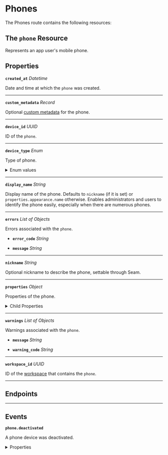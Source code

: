 # Phones

The Phones route contains the following resources:

## The `phone` Resource

Represents an app user's mobile phone.

## Properties

**`created_at`** *Datetime*

Date and time at which the `phone` was created.


---
**`custom_metadata`** *Record*

Optional [custom metadata](../../core-concepts/devices/adding-custom-metadata-to-a-device.md) for the phone.


---
**`device_id`** *UUID*

ID of the `phone`.


---
**`device_type`** *Enum*

Type of phone.

<details>

<summary>Enum values</summary>

- `ios_phone`
- `android_phone`
</details>


---
**`display_name`** *String*

Display name of the phone. Defaults to `nickname` (if it is set) or `properties.appearance.name` otherwise. Enables administrators and users to identify the phone easily, especially when there are numerous phones.


---
**`errors`** *List* *of Objects*

Errors associated with the `phone`.


- <b><code>error_code</code></b> <i>String</i>



- <b><code>message</code></b> <i>String</i>



---
**`nickname`** *String*

Optional nickname to describe the phone, settable through Seam.


---
**`properties`** *Object*

Properties of the phone.

<details>

<summary>Child Properties</summary>

- <b><code>assa_abloy_credential_service_metadata</code></b> <i>Object</i>

  ASSA ABLOY Credential Service metadata for the phone.



- <b><code>assa_abloy_credential_service_metadata.endpoints</code></b> <i>List</i> <i>of Objects</i>

  Endpoints associated with the phone.


- <b><code>endpoint_id</code></b> <i>String</i>

  ID of the associated endpoint.



- <b><code>is_active</code></b> <i>Boolean</i>

  Indicated whether the endpoint is active.




- <b><code>assa_abloy_credential_service_metadata.has_active_endpoint</code></b> <i>Boolean</i>

  Indicates whether the credential service has active endpoints associated with the phone.



- <b><code>salto_space_credential_service_metadata</code></b> <i>Object</i>

  Salto Space credential service metadata for the phone.



- <b><code>salto_space_credential_service_metadata.has_active_phone</code></b> <i>Boolean</i>

  Indicates whether the credential service has an active associated phone.


</details>


---
**`warnings`** *List* *of Objects*

Warnings associated with the `phone`.


- <b><code>message</code></b> <i>String</i>



- <b><code>warning_code</code></b> <i>String</i>



---
**`workspace_id`** *UUID*

ID of the [workspace](../../core-concepts/workspaces/README.md) that contains the `phone`.


---
## Endpoints


---

## Events

**`phone.deactivated`**

A phone device was deactivated.

<details>

<summary>Properties</summary>

- <b><code>created_at</code></b> <i>Datetime</i>

  Date and time at which the event was created.



- <b><code>device_id</code></b> <i>UUID</i>

  ID of the [device](../../core-concepts/devices/README.md).



- <b><code>event_id</code></b> <i>UUID</i>

  ID of the event.



- <b><code>event_type</code></b> <i>String</i>



- <b><code>occurred_at</code></b> <i>Datetime</i>

  Date and time at which the event occurred.



- <b><code>workspace_id</code></b> <i>UUID</i>

  ID of the [workspace](../../core-concepts/workspaces/README.md).


</details>

